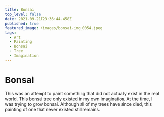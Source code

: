 ```yaml
---
title: Bonsai
top_level: false
date: 2021-09-21T23:36:44.458Z
published: true
featured_image: /images/bonsai-img_0054.jpeg
tags:
  - Art
  - Painting
  - Bonsai
  - Tree
  - Imagination
---
```

# Bonsai

This was an attempt to paint something that did not actually exist in the real world. This bonsai tree only existed in my own imagination. At the time, I was trying to grow bonsai. Although all of my trees have since died, this painting of one that never existed still remains.